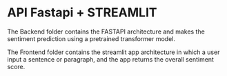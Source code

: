 # API Fastapi + STREAMLIT

The Backend folder contains the FASTAPI architecture and makes the sentiment prediction using a pretrained transformer model.

The Frontend folder contains the streamlit app architecture in which a user input a sentence or paragraph, and the app returns the overall sentiment score.